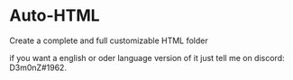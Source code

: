 # Auto-HTML
Create a complete and full customizable HTML folder 

if you want a english or oder language version of it just tell me on discord: D3m0nZ#1962.
